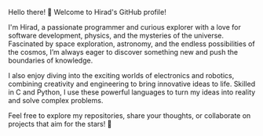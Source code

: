 Hello there! 👋 Welcome to Hirad's GitHub profile!

I'm Hirad, a passionate programmer and curious explorer with a love for software development, physics, and the mysteries of the universe. Fascinated by space exploration, astronomy, and the endless possibilities of the cosmos, I’m always eager to discover something new and push the boundaries of knowledge.

I also enjoy diving into the exciting worlds of electronics and robotics, combining creativity and engineering to bring innovative ideas to life. Skilled in C and Python, I use these powerful languages to turn my ideas into reality and solve complex problems.

Feel free to explore my repositories, share your thoughts, or collaborate on projects that aim for the stars! 🌌
